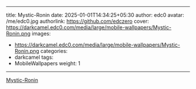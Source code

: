 
---
title: Mystic-Ronin
date: 2025-01-01T14:34:25+05:30
author: edc0
avatar: /me/edc0.jpg
authorlink: https://github.com/edczero
cover: https://darkcamel.edc0.com/media/large/mobile-wallpapers/Mystic-Ronin.png
images:
   - https://darkcamel.edc0.com/media/large/mobile-wallpapers/Mystic-Ronin.png
categories:
  - darkcamel
tags:
  - MobileWallpapers
weight: 1
---

<!--more-->

[Mystic-Ronin](https://darkcamel.edc0.com/media/original/mobile-wallpapers/Mystic-Ronin.png)

	